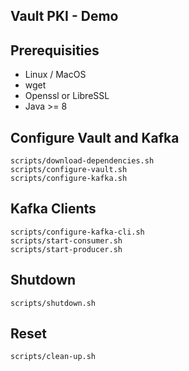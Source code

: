 Vault PKI - Demo
----------------

Prerequisities
--------------

* Linux / MacOS
* wget
* Openssl or LibreSSL
* Java >= 8

Configure Vault and Kafka
-------------------------

    scripts/download-dependencies.sh
    scripts/configure-vault.sh
    scripts/configure-kafka.sh

Kafka Clients
-------------

    scripts/configure-kafka-cli.sh
    scripts/start-consumer.sh
    scripts/start-producer.sh

Shutdown
--------

    scripts/shutdown.sh

Reset
-----

    scripts/clean-up.sh
